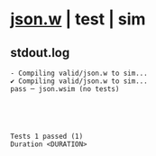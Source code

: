 # [json.w](../../../../examples/tests/valid/json.w) | test | sim

## stdout.log
```log
- Compiling valid/json.w to sim...
✔ Compiling valid/json.w to sim...
pass ─ json.wsim (no tests)
 




Tests 1 passed (1) 
Duration <DURATION>

```

